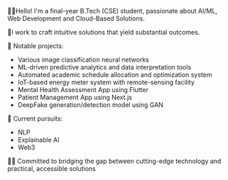 👋🏻Hello! I'm a final-year B.Tech (CSE) student, passionate about AI/ML, Web Development and Cloud-Based Solutions.

🎯I work to craft intuitive solutions that yield substantial outcomes.

💼 Notable projects:
- Various image classification neural networks 
- ML-driven predictive analytics and data interpretation tools
- Automated academic schedule allocation and optimization system
- IoT-based energy meter system with remote-sensing facility
- Mental Health Assessment App using Flutter
- Patient Management App using Next.js
- DeepFake generation/detection model using GAN

🔬 Current pursuits:
- NLP
- Explainable AI
- Web3

👨‍💻 Committed to bridging the gap between cutting-edge technology and practical, accessible solutions
